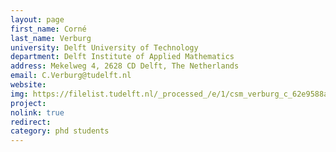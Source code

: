 ```yaml
---
layout: page
first_name: Corné  
last_name: Verburg
university: Delft University of Technology
department: Delft Institute of Applied Mathematics
address: Mekelweg 4, 2628 CD Delft, The Netherlands
email: C.Verburg@tudelft.nl
website:
img: https://filelist.tudelft.nl/_processed_/e/1/csm_verburg_c_62e9588aa4.jpg
project:
nolink: true
redirect:
category: phd students
---
```

